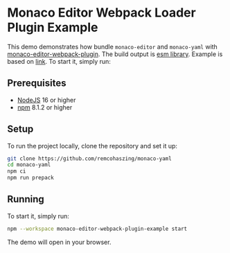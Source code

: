 # Monaco Editor Webpack Loader Plugin Example

This demo demonstrates how bundle `monaco-editor` and `monaco-yaml` with
[monaco-editor-webpack-plugin](https://github.com/microsoft/monaco-editor-webpack-plugin). The build
output is [esm library](https://developer.mozilla.org/en-US/docs/Web/JavaScript/Guide/Modules).
Example is based on
[link](https://github.com/microsoft/monaco-editor-samples/tree/main/browser-esm-webpack-monaco-plugin).
To start it, simply run:

## Prerequisites

- [NodeJS](https://nodejs.org) 16 or higher
- [npm](https://github.com/npm/cli) 8.1.2 or higher

## Setup

To run the project locally, clone the repository and set it up:

```sh
git clone https://github.com/remcohaszing/monaco-yaml
cd monaco-yaml
npm ci
npm run prepack
```

## Running

To start it, simply run:

```sh
npm --workspace monaco-editor-webpack-plugin-example start
```

The demo will open in your browser.
